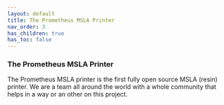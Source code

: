 ```yaml
---
layout: default
title: The Prometheus MSLA Printer
nav_order: 3
has_children: true
has_toc: false
---
```

<h3>The Prometheus MSLA Printer</h3>
<p>The Prometheus MSLA printer is the first fully open source MSLA (resin) printer. We are a team all around the world with a whole community that helps in a way or an other on this project.</p>